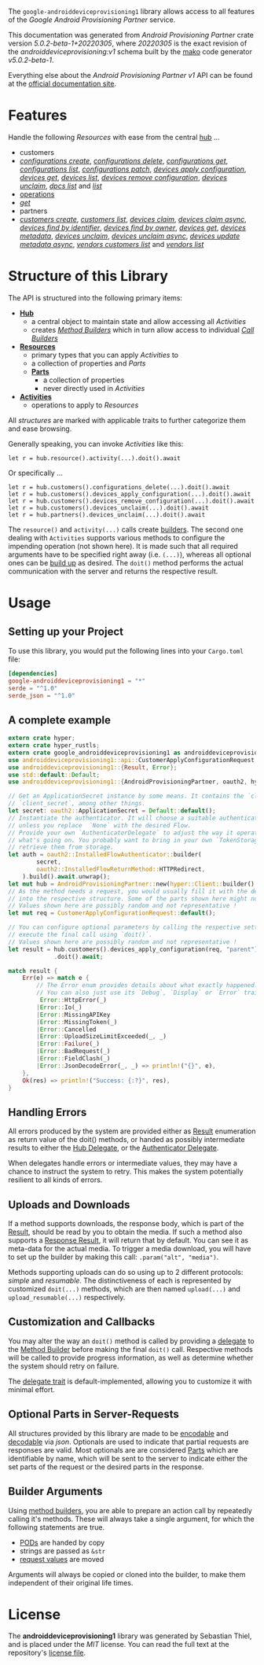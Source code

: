 <!---
DO NOT EDIT !
This file was generated automatically from 'src/generator/templates/api/README.md.mako'
DO NOT EDIT !
-->
The `google-androiddeviceprovisioning1` library allows access to all features of the *Google Android Provisioning Partner* service.

This documentation was generated from *Android Provisioning Partner* crate version *5.0.2-beta-1+20220305*, where *20220305* is the exact revision of the *androiddeviceprovisioning:v1* schema built by the [mako](http://www.makotemplates.org/) code generator *v5.0.2-beta-1*.

Everything else about the *Android Provisioning Partner* *v1* API can be found at the
[official documentation site](https://developers.google.com/zero-touch/).
# Features

Handle the following *Resources* with ease from the central [hub](https://docs.rs/google-androiddeviceprovisioning1/5.0.2-beta-1+20220305/google_androiddeviceprovisioning1/AndroidProvisioningPartner) ... 

* customers
 * [*configurations create*](https://docs.rs/google-androiddeviceprovisioning1/5.0.2-beta-1+20220305/google_androiddeviceprovisioning1/api::CustomerConfigurationCreateCall), [*configurations delete*](https://docs.rs/google-androiddeviceprovisioning1/5.0.2-beta-1+20220305/google_androiddeviceprovisioning1/api::CustomerConfigurationDeleteCall), [*configurations get*](https://docs.rs/google-androiddeviceprovisioning1/5.0.2-beta-1+20220305/google_androiddeviceprovisioning1/api::CustomerConfigurationGetCall), [*configurations list*](https://docs.rs/google-androiddeviceprovisioning1/5.0.2-beta-1+20220305/google_androiddeviceprovisioning1/api::CustomerConfigurationListCall), [*configurations patch*](https://docs.rs/google-androiddeviceprovisioning1/5.0.2-beta-1+20220305/google_androiddeviceprovisioning1/api::CustomerConfigurationPatchCall), [*devices apply configuration*](https://docs.rs/google-androiddeviceprovisioning1/5.0.2-beta-1+20220305/google_androiddeviceprovisioning1/api::CustomerDeviceApplyConfigurationCall), [*devices get*](https://docs.rs/google-androiddeviceprovisioning1/5.0.2-beta-1+20220305/google_androiddeviceprovisioning1/api::CustomerDeviceGetCall), [*devices list*](https://docs.rs/google-androiddeviceprovisioning1/5.0.2-beta-1+20220305/google_androiddeviceprovisioning1/api::CustomerDeviceListCall), [*devices remove configuration*](https://docs.rs/google-androiddeviceprovisioning1/5.0.2-beta-1+20220305/google_androiddeviceprovisioning1/api::CustomerDeviceRemoveConfigurationCall), [*devices unclaim*](https://docs.rs/google-androiddeviceprovisioning1/5.0.2-beta-1+20220305/google_androiddeviceprovisioning1/api::CustomerDeviceUnclaimCall), [*dpcs list*](https://docs.rs/google-androiddeviceprovisioning1/5.0.2-beta-1+20220305/google_androiddeviceprovisioning1/api::CustomerDpcListCall) and [*list*](https://docs.rs/google-androiddeviceprovisioning1/5.0.2-beta-1+20220305/google_androiddeviceprovisioning1/api::CustomerListCall)
* [operations](https://docs.rs/google-androiddeviceprovisioning1/5.0.2-beta-1+20220305/google_androiddeviceprovisioning1/api::Operation)
 * [*get*](https://docs.rs/google-androiddeviceprovisioning1/5.0.2-beta-1+20220305/google_androiddeviceprovisioning1/api::OperationGetCall)
* partners
 * [*customers create*](https://docs.rs/google-androiddeviceprovisioning1/5.0.2-beta-1+20220305/google_androiddeviceprovisioning1/api::PartnerCustomerCreateCall), [*customers list*](https://docs.rs/google-androiddeviceprovisioning1/5.0.2-beta-1+20220305/google_androiddeviceprovisioning1/api::PartnerCustomerListCall), [*devices claim*](https://docs.rs/google-androiddeviceprovisioning1/5.0.2-beta-1+20220305/google_androiddeviceprovisioning1/api::PartnerDeviceClaimCall), [*devices claim async*](https://docs.rs/google-androiddeviceprovisioning1/5.0.2-beta-1+20220305/google_androiddeviceprovisioning1/api::PartnerDeviceClaimAsyncCall), [*devices find by identifier*](https://docs.rs/google-androiddeviceprovisioning1/5.0.2-beta-1+20220305/google_androiddeviceprovisioning1/api::PartnerDeviceFindByIdentifierCall), [*devices find by owner*](https://docs.rs/google-androiddeviceprovisioning1/5.0.2-beta-1+20220305/google_androiddeviceprovisioning1/api::PartnerDeviceFindByOwnerCall), [*devices get*](https://docs.rs/google-androiddeviceprovisioning1/5.0.2-beta-1+20220305/google_androiddeviceprovisioning1/api::PartnerDeviceGetCall), [*devices metadata*](https://docs.rs/google-androiddeviceprovisioning1/5.0.2-beta-1+20220305/google_androiddeviceprovisioning1/api::PartnerDeviceMetadataCall), [*devices unclaim*](https://docs.rs/google-androiddeviceprovisioning1/5.0.2-beta-1+20220305/google_androiddeviceprovisioning1/api::PartnerDeviceUnclaimCall), [*devices unclaim async*](https://docs.rs/google-androiddeviceprovisioning1/5.0.2-beta-1+20220305/google_androiddeviceprovisioning1/api::PartnerDeviceUnclaimAsyncCall), [*devices update metadata async*](https://docs.rs/google-androiddeviceprovisioning1/5.0.2-beta-1+20220305/google_androiddeviceprovisioning1/api::PartnerDeviceUpdateMetadataAsyncCall), [*vendors customers list*](https://docs.rs/google-androiddeviceprovisioning1/5.0.2-beta-1+20220305/google_androiddeviceprovisioning1/api::PartnerVendorCustomerListCall) and [*vendors list*](https://docs.rs/google-androiddeviceprovisioning1/5.0.2-beta-1+20220305/google_androiddeviceprovisioning1/api::PartnerVendorListCall)




# Structure of this Library

The API is structured into the following primary items:

* **[Hub](https://docs.rs/google-androiddeviceprovisioning1/5.0.2-beta-1+20220305/google_androiddeviceprovisioning1/AndroidProvisioningPartner)**
    * a central object to maintain state and allow accessing all *Activities*
    * creates [*Method Builders*](https://docs.rs/google-androiddeviceprovisioning1/5.0.2-beta-1+20220305/google_androiddeviceprovisioning1/client::MethodsBuilder) which in turn
      allow access to individual [*Call Builders*](https://docs.rs/google-androiddeviceprovisioning1/5.0.2-beta-1+20220305/google_androiddeviceprovisioning1/client::CallBuilder)
* **[Resources](https://docs.rs/google-androiddeviceprovisioning1/5.0.2-beta-1+20220305/google_androiddeviceprovisioning1/client::Resource)**
    * primary types that you can apply *Activities* to
    * a collection of properties and *Parts*
    * **[Parts](https://docs.rs/google-androiddeviceprovisioning1/5.0.2-beta-1+20220305/google_androiddeviceprovisioning1/client::Part)**
        * a collection of properties
        * never directly used in *Activities*
* **[Activities](https://docs.rs/google-androiddeviceprovisioning1/5.0.2-beta-1+20220305/google_androiddeviceprovisioning1/client::CallBuilder)**
    * operations to apply to *Resources*

All *structures* are marked with applicable traits to further categorize them and ease browsing.

Generally speaking, you can invoke *Activities* like this:

```Rust,ignore
let r = hub.resource().activity(...).doit().await
```

Or specifically ...

```ignore
let r = hub.customers().configurations_delete(...).doit().await
let r = hub.customers().devices_apply_configuration(...).doit().await
let r = hub.customers().devices_remove_configuration(...).doit().await
let r = hub.customers().devices_unclaim(...).doit().await
let r = hub.partners().devices_unclaim(...).doit().await
```

The `resource()` and `activity(...)` calls create [builders][builder-pattern]. The second one dealing with `Activities` 
supports various methods to configure the impending operation (not shown here). It is made such that all required arguments have to be 
specified right away (i.e. `(...)`), whereas all optional ones can be [build up][builder-pattern] as desired.
The `doit()` method performs the actual communication with the server and returns the respective result.

# Usage

## Setting up your Project

To use this library, you would put the following lines into your `Cargo.toml` file:

```toml
[dependencies]
google-androiddeviceprovisioning1 = "*"
serde = "^1.0"
serde_json = "^1.0"
```

## A complete example

```Rust
extern crate hyper;
extern crate hyper_rustls;
extern crate google_androiddeviceprovisioning1 as androiddeviceprovisioning1;
use androiddeviceprovisioning1::api::CustomerApplyConfigurationRequest;
use androiddeviceprovisioning1::{Result, Error};
use std::default::Default;
use androiddeviceprovisioning1::{AndroidProvisioningPartner, oauth2, hyper, hyper_rustls, chrono, FieldMask};

// Get an ApplicationSecret instance by some means. It contains the `client_id` and 
// `client_secret`, among other things.
let secret: oauth2::ApplicationSecret = Default::default();
// Instantiate the authenticator. It will choose a suitable authentication flow for you, 
// unless you replace  `None` with the desired Flow.
// Provide your own `AuthenticatorDelegate` to adjust the way it operates and get feedback about 
// what's going on. You probably want to bring in your own `TokenStorage` to persist tokens and
// retrieve them from storage.
let auth = oauth2::InstalledFlowAuthenticator::builder(
        secret,
        oauth2::InstalledFlowReturnMethod::HTTPRedirect,
    ).build().await.unwrap();
let mut hub = AndroidProvisioningPartner::new(hyper::Client::builder().build(hyper_rustls::HttpsConnectorBuilder::new().with_native_roots().https_or_http().enable_http1().enable_http2().build()), auth);
// As the method needs a request, you would usually fill it with the desired information
// into the respective structure. Some of the parts shown here might not be applicable !
// Values shown here are possibly random and not representative !
let mut req = CustomerApplyConfigurationRequest::default();

// You can configure optional parameters by calling the respective setters at will, and
// execute the final call using `doit()`.
// Values shown here are possibly random and not representative !
let result = hub.customers().devices_apply_configuration(req, "parent")
             .doit().await;

match result {
    Err(e) => match e {
        // The Error enum provides details about what exactly happened.
        // You can also just use its `Debug`, `Display` or `Error` traits
         Error::HttpError(_)
        |Error::Io(_)
        |Error::MissingAPIKey
        |Error::MissingToken(_)
        |Error::Cancelled
        |Error::UploadSizeLimitExceeded(_, _)
        |Error::Failure(_)
        |Error::BadRequest(_)
        |Error::FieldClash(_)
        |Error::JsonDecodeError(_, _) => println!("{}", e),
    },
    Ok(res) => println!("Success: {:?}", res),
}

```
## Handling Errors

All errors produced by the system are provided either as [Result](https://docs.rs/google-androiddeviceprovisioning1/5.0.2-beta-1+20220305/google_androiddeviceprovisioning1/client::Result) enumeration as return value of
the doit() methods, or handed as possibly intermediate results to either the 
[Hub Delegate](https://docs.rs/google-androiddeviceprovisioning1/5.0.2-beta-1+20220305/google_androiddeviceprovisioning1/client::Delegate), or the [Authenticator Delegate](https://docs.rs/yup-oauth2/*/yup_oauth2/trait.AuthenticatorDelegate.html).

When delegates handle errors or intermediate values, they may have a chance to instruct the system to retry. This 
makes the system potentially resilient to all kinds of errors.

## Uploads and Downloads
If a method supports downloads, the response body, which is part of the [Result](https://docs.rs/google-androiddeviceprovisioning1/5.0.2-beta-1+20220305/google_androiddeviceprovisioning1/client::Result), should be
read by you to obtain the media.
If such a method also supports a [Response Result](https://docs.rs/google-androiddeviceprovisioning1/5.0.2-beta-1+20220305/google_androiddeviceprovisioning1/client::ResponseResult), it will return that by default.
You can see it as meta-data for the actual media. To trigger a media download, you will have to set up the builder by making
this call: `.param("alt", "media")`.

Methods supporting uploads can do so using up to 2 different protocols: 
*simple* and *resumable*. The distinctiveness of each is represented by customized 
`doit(...)` methods, which are then named `upload(...)` and `upload_resumable(...)` respectively.

## Customization and Callbacks

You may alter the way an `doit()` method is called by providing a [delegate](https://docs.rs/google-androiddeviceprovisioning1/5.0.2-beta-1+20220305/google_androiddeviceprovisioning1/client::Delegate) to the 
[Method Builder](https://docs.rs/google-androiddeviceprovisioning1/5.0.2-beta-1+20220305/google_androiddeviceprovisioning1/client::CallBuilder) before making the final `doit()` call. 
Respective methods will be called to provide progress information, as well as determine whether the system should 
retry on failure.

The [delegate trait](https://docs.rs/google-androiddeviceprovisioning1/5.0.2-beta-1+20220305/google_androiddeviceprovisioning1/client::Delegate) is default-implemented, allowing you to customize it with minimal effort.

## Optional Parts in Server-Requests

All structures provided by this library are made to be [encodable](https://docs.rs/google-androiddeviceprovisioning1/5.0.2-beta-1+20220305/google_androiddeviceprovisioning1/client::RequestValue) and 
[decodable](https://docs.rs/google-androiddeviceprovisioning1/5.0.2-beta-1+20220305/google_androiddeviceprovisioning1/client::ResponseResult) via *json*. Optionals are used to indicate that partial requests are responses 
are valid.
Most optionals are are considered [Parts](https://docs.rs/google-androiddeviceprovisioning1/5.0.2-beta-1+20220305/google_androiddeviceprovisioning1/client::Part) which are identifiable by name, which will be sent to 
the server to indicate either the set parts of the request or the desired parts in the response.

## Builder Arguments

Using [method builders](https://docs.rs/google-androiddeviceprovisioning1/5.0.2-beta-1+20220305/google_androiddeviceprovisioning1/client::CallBuilder), you are able to prepare an action call by repeatedly calling it's methods.
These will always take a single argument, for which the following statements are true.

* [PODs][wiki-pod] are handed by copy
* strings are passed as `&str`
* [request values](https://docs.rs/google-androiddeviceprovisioning1/5.0.2-beta-1+20220305/google_androiddeviceprovisioning1/client::RequestValue) are moved

Arguments will always be copied or cloned into the builder, to make them independent of their original life times.

[wiki-pod]: http://en.wikipedia.org/wiki/Plain_old_data_structure
[builder-pattern]: http://en.wikipedia.org/wiki/Builder_pattern
[google-go-api]: https://github.com/google/google-api-go-client

# License
The **androiddeviceprovisioning1** library was generated by Sebastian Thiel, and is placed 
under the *MIT* license.
You can read the full text at the repository's [license file][repo-license].

[repo-license]: https://github.com/Byron/google-apis-rsblob/main/LICENSE.md

